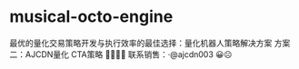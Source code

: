 # musical-octo-engine
最优的量化交易策略开发与执行效率的最佳选择：量化机器人策略解决方案 方案二：AJCDN量化 CTA策略 🧑‍💻🧑‍💻 联系销售：·@ajcdn003 😀☹️
